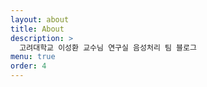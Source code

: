 ```yaml
---
layout: about
title: About
description: >
  고려대학교 이성환 교수님 연구실 음성처리 팀 블로그
menu: true
order: 4
---
```

